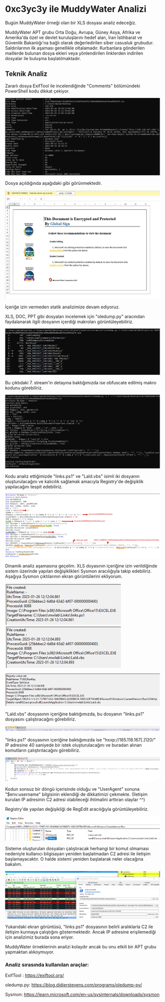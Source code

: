 # 0xc3yc3y ile MuddyWater Analizi

Bugün MuddyWater örneği olan bir XLS dosyası analiz edeceğiz.


MuddyWater APT grubu Orta Doğu, Avrupa, Güney Asya, Afrika ve Amerika'da özel ve devlet kuruluşlarını hedef alan, İran İstihbarat ve Güvenlik Bakanlığı'na bağlı olarak değerledirilen siber casusluk grubudur.
Saldırılarının ilk aşaması genellikle oltalamadır. Kurbanlara gönderilen maillerde bulunan dosya ekleri veya yönlendirilen linklerden indirilen dosyalar ile buluşma başlatılmaktadır.


## Teknik Analiz

Zararlı dosya ExifTool ile incelendiğinde "Comments" bölümündeki PowerShell kodu dikkat çekiyor.

![ExifTool çıktısı](/Analizler/img/muddy1.png)

Dosya açıldığında aşağıdaki gibi görünmektedir.

![Dosya görüntüsü](/Analizler/img/muddy2.png)

İçeriğe izin vermeden statik analizimize devam ediyoruz.

XLS, DOC, PPT gibi dosyaları incelemek için "oledump.py" aracından faydalanarak ilgili dosyanın içerdiği makroları görüntüleyebiliriz.

![oledump.py çıktısı 1](/Analizler/img/muddy3.png)


Bu çıktıdaki 7. stream'in detayına baktığımızda ise obfuscate edilmiş makro kodunu görebiliriz.


![oledump.py çıktısı 2](/Analizler/img/muddy4.png)

Kodu analiz ettiğimizde "links.ps1" ve "Lald.vbs" isimli iki dosyanın oluşturulacağını ve kalıcılık sağlamak amacıyla Registry'de değişiklik yapılacağını tespit edebiliriz.

![İncelenen makro](/Analizler/img/muddy5.png)

Dinamik analiz aşamasına geçelim. XLS doyasının içeriğine izin verildiğinde sistem üzerinde yapılan değişiklikleri Sysmon aracılığıyla takip edebiliriz. Aşağıya Sysmon çıktılarının ekran görüntülerini ekliyorum.

![Dinamik analiz 1](/Analizler/img/muddy6.png)
![Dinamik analiz 2](/Analizler/img/muddy7.png)


![Dinamik analiz 3](/Analizler/img/muddy8.png)

"Lald.vbs" dosyasının içeriğine baktığımızda, bu dosyanın "links.ps1" dosyasını çalıştıracağını görebiliriz.

![Dinamik analiz 4](/Analizler/img/muddy9-Laldvbs.png)

"links.ps1" dosyasının içeriğine baktığımızda ise "hxxp://185.118.167[.]120/" IP adresine 40 saniyede bir istek oluşturulacağını ve buradan alınan komutların çalıştırılacağını görebiliriz.

![Dinamik analiz 5](/Analizler/img/muddy10-linksps1.png)

Kodun sonsuz bir döngü içerisinde olduğu ve "UserAgent" sonuna "$env:username" bilgisinin eklendiği de dikkatimizi çekmekte. (İletişim kurulan IP adresinin C2 adresi olabileceği ihtimalini arttıran olaylar ^^)

Registry'de yapılan değişikliği de RegEdit aracılığıyla görüntüleyebiliriz. 

![Dinamik analiz 6](/Analizler/img/muddy11.png)

Sisteme oluşturulan dosyaları çalıştıracak herhangi bir komut olmaması nedeniyle kullanıcı bilgisayarı yeniden başlatmadan C2 adresi ile iletişim başlamayacaktır. O halde sistemi yeniden başlatarak neler olacağına bakalım.

![Dinamik analiz 7](/Analizler/img/muddy12.png)

Yukarıdaki ekran görüntüsü, "links.ps1" dosyasının belirli aralıklarla C2 ile iletişim kurmaya çalıştığını göstermektedir. Ancak IP adresine erişilemediği için analizimiz burada sona eriyor.

MuddyWater örneklerinin analizi kolaydır ancak bu onu etkili bir APT grubu yapmaktan alıkoymuyor.

### Analiz sırasında kullanılan araçlar:

ExifTool : https://exiftool.org/

oledump.py: https://blog.didierstevens.com/programs/oledump-py/

Sysmon: https://learn.microsoft.com/en-us/sysinternals/downloads/sysmon
